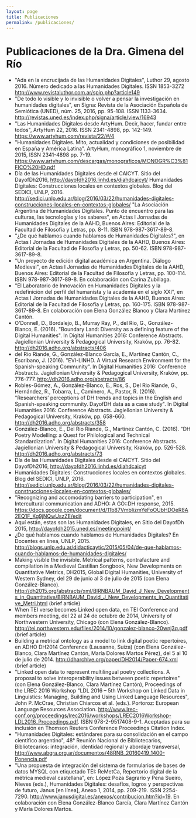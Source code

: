 ```yaml
---
layout: page
title: Publicaciones
permalink: /publicaciones/
---
```



# Publicaciones de la Dra. Gimena del Río

* "Ada en la encrucijada de las Humanidades Digitales", Luthor 29, agosto 2016. Número dedicado a las Humanidades Digitales. ISSN 1853-3272 http://www.revistaluthor.com.ar/spip.php?article149
* "De todo lo visible y lo invisible o volver a pensar la investigación en humanidades digitales", en Signa: Revista de la Asociación Española de Semiótica (UNED), núm. 25, 2016, pp. 95-108. ISSN 1133-3634. http://revistas.uned.es/index.php/signa/article/view/16943
* "Las Humanidades Digitales desde ArtyHum. Decir, hacer, fundar entre todos", ArtyHum 22, 2016. ISSN 2341-4898, pp. 142-149. https://www.artyhum.com/revista/22/#/4
* "Humanidades Digitales. Mito, actualidad y condiciones de posibilidad en España y América Latina". ArtyHum, monográfico 1, noviembre de 2015, ISSN 2341-4898 pp. 7-19. https://www.artyhum.com/descargas/monograficos/MONOGR%C3%81FICO%20HD.pdf
* Día de las Humanidades Digitales desde el CAICYT. Sitio del DayofDh2016, http://dayofdh2016.linhd.es/diahdcaicyt/
Humanidades Digitales: Construcciones locales en contextos globales. Blog del SEDICI, UNLP, 2016. http://sedici.unlp.edu.ar/blog/2016/03/22/humanidades-digitales-construcciones-locales-en-contextos-globales/
"La Asociación Argentina de Humanidades Digitales. Punto de encuentro para las culturas, las tecnologías y los saberes", en Actas I Jornadas de Humanidades Digitales de la AAHD, Buenos Aires: Editorial de la Facultad de Filosofía y Letras, pp. 8-11. ISBN 978-987-3617-89-8.
* "¿De qué hablamos cuando hablamos de Humanidades Digitales?", en Actas I Jornadas de Humanidades Digitales de la AAHD, Buenos Aires: Editorial de la Facultad de Filosofía y Letras, pp. 50-62. ISBN 978-987-3617-89-8.
* "Un proyecto de edición digital académica en Argentina. Diálogo Medieval", en Actas I Jornadas de Humanidades Digitales de la AAHD, Buenos Aires: Editorial de la Facultad de Filosofía y Letras, pp. 100-114. ISBN 978-987-3617-89-8. En colaboración con Carina Zubillaga.
* "El Laboratorio de Innovación en Humanidades Digitales y la redefinición del perfil del humanista y la academia en el siglo XXI", en Actas I Jornadas de Humanidades Digitales de la AAHD, Buenos Aires: Editorial de la Facultad de Filosofía y Letras, pp. 160-175. ISBN 978-987-3617-89-8. En colaboración con Elena González Blanco y Clara Martínez Cantón.
* O’Donnell, D., Bordalejo, B., Murray Ray, P., del Rio, G., González-Blanco, E. (2016). "Boundary Land: Diversity as a defining feature of the Digital Humanities". In Digital Humanities 2016: Conference Abstracts. Jagiellonian University & Pedagogical University, Kraków, pp. 76-82. http://dh2016.adho.org/abstracts/406
* del Rio Riande, G., González-Blanco García, E., Martínez Cantón, C., Escribano, J. (2016). "EVI-LINHD. A Virtual Research Environment for the Spanish-speaking Community". In Digital Humanities 2016: Conference Abstracts. Jagiellonian University & Pedagogical University, Kraków, pp. 776-777. http://dh2016.adho.org/abstracts/86
* Robles-Gómez, A., González-Blanco, E., Ros, S., Del Rio Riande, G., Hernández, R., Tobarra, L., Caminero, A., Pastor, R. (2016). "Researchers’ perceptions of DH trends and topics in the English and Spanish-speaking community. DayofDH data as a case study". In Digital Humanities 2016: Conference Abstracts. Jagiellonian University & Pedagogical University, Kraków, pp. 658-660. http://dh2016.adho.org/abstracts/358
* González-Blanco, E., Del Rio Riande, G., Martinez Cantón, C. (2016). "DH Poetry Modelling: a Quest for Philological and Technical Standardization". In Digital Humanities 2016: Conference Abstracts. Jagiellonian University & Pedagogical University, Kraków, pp. 526-528. http://dh2016.adho.org/abstracts/73
* Día de las Humanidades Digitales desde el CAICYT. Sitio del DayofDh2016, http://dayofdh2016.linhd.es/diahdcaicyt
* Humanidades Digitales: Construcciones locales en contextos globales. Blog del SEDICI, UNLP, 2016. http://sedici.unlp.edu.ar/blog/2016/03/22/humanidades-digitales-construcciones-locales-en-contextos-globales/
* "Recognizing and accomodating barriers to participation", en Intercultural communication and ADHO: A GO::DH response, 2015. https://docs.google.com/document/d/11b87VmblizmYeFoOUbHDOeR8A2EQ1F_Kg9jNQwUszZE/edit
* Aquí están, estas son las Humanidades Digitales, en Sitio del DayofDh 2015, http://dayofdh2015.uned.es/meetingpoint/
* ¿De qué hablamos cuando hablamos de Humanidades Digitales? En Docentes en línea, UNLP, 2015. http://blogs.unlp.edu.ar/didacticaytic/2015/05/04/de-que-hablamos-cuando-hablamos-de-humanidades-digitales/
* Making visible the invisible. Metrical patterns, contrafacture and compilation in a Medieval Castilian Songbook, New Developments on Quantitative Metrics, DH2015, Global Digital Humanities, University of Western Sydney, del 29 de junio al 3 de julio de 2015 (con Elena González-Blanco). http://dh2015.org/abstracts/xml/BIRNBAUM_David_J_New_Developments_in_Quantitative/BIRNBAUM_David_J_New_Developments_in_Quantitative_Metri.html (brief article)
* When TEI verse becomes Linked open data, en TEI Conference and members meeting, del 22 al 24 de octubre de 2014, University of Northwestern University, Chicago (con Elena González-Blanco). http://tei.northwestern.edu/files/2014/10/gonzalez-blanco-20wnj3q.pdf (brief article)
* Building a metrical ontology as a model to link digital poetic repertoires, en ADHO DH2014 Conference (Lausanne, Suiza) (con Elena González-Blanco, Clara Martínez Cantón, María Dolores Martos Pérez), del 5 al 10 de julio de 2014. http://dharchive.org/paper/DH2014/Paper-674.xml (brief article)
* "Linked open data to represent multilingual poetry collections. A proposal to solve interoperability issues between poetic repertoires" (con Elena González-Blanco, Clara Martínez Cantón), Proceedings of the LREC 2016 Workshop "LDL 2016 – 5th Workshop on Linked Data in Linguistics: Managing, Building and Using Linked Language Resources", John P. McCrae, Christian Chiarcos et al. (eds.). Portoroz: European Language Resources Association. http://www.lrec-conf.org/proceedings/lrec2016/workshops/LREC2016Workshop-LDL2016_Proceedings.pdf. ISBN 978-2-9517408-9-1. Aceptadas para su inclusión en Thomson Reuters Conference Proceedings Citation Index.
* "Humanidades Digitales: estándares para su consolidación en el campo científico argentino", 48° Reunión Nacional de Bibliotecarios, Bibliotecarios: integración, identidad regional y abordaje transversal, http://www.abgra.org.ar/documentos/48RNB_20160419_1400-Ponencia.pdf
* "Una propuesta de integración del sistema de formularios de bases de datos MYSQL con etiquetado TEI: ReMetCa, Repertorio digital de la métrica medieval castellana", en: López Poza Sagrario y Pena Sueiro, Nieves (eds.), Humanidades Digitales: desafíos, logros y perspectivas de futuro, Janus [en línea], Anexo 1, 2014, pp. 209-219. ISSN 2254-7290. http://www.janusdigital.es/anexos/contribucion.htm?id=19. En colaboración con Elena González-Blanco García, Clara Martínez Cantón y María Dolores Martos.

